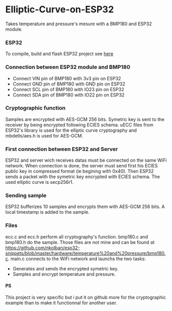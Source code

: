 # Elliptic-Curve-on-ESP32

Takes temperature and pressure's mesure with a BMP180 and ESP32 module.

### ESP32

To compile, build and flash ESP32 project see [here](https://github.com/espressif/esp-idf)

### Connection between ESP32 module and BMP180


* Connect VIN pin of BMP180 with 3v3 pin on ESP32
* Connect GND pin of BMP180 with GND pin on ESP32
* Connect SCL pin of BMP180 with IO23 pin on ESP32
* Connect SDA pin of BMP180 with IO22 pin on ESP32

### Cryptographic function

Samples are encrypted with AES-GCM 256 bits. Symetric key is sent to the receiver by being encrypted following ECIES schema. uECC files from ESP32's library is used for the elliptic curve cryptography and mbdetls/aes.h is used for AES-GCM.

### First connection between ESP32 and Server

ESP32 and server wich receives datas must be connected on the same WiFi network. When connection is done, the server must send first his ECIES public key in compressed format (ie begining with 0x40). Then ESP32 sends a packet with the symetric key encrypted with ECIES schema. The used elliptic curve is secp256r1.


### Sending sample

ESP32 bufferizes 10 samples and encrypts them with AES-GCM 256 bits. A local timestamp is added to the sample.


### Files

ecc.c and ecc.h perform all cryptography's function. bmp180.c and bmp180.h do the sample. Those files are not mine and can be found at https://github.com/nkolban/esp32-snippets/blob/master/hardware/temperature%20and%20pressure/bmp180.c. main.c connects to the WiFi network and launchs the two tasks:

* Generates and sends the encrypted symetric key.
* Samples and encrypt temperature and pressure.


#### PS
This project is very specific but i put it on github more for the cryptographic example than to make it functionnal for another user.
